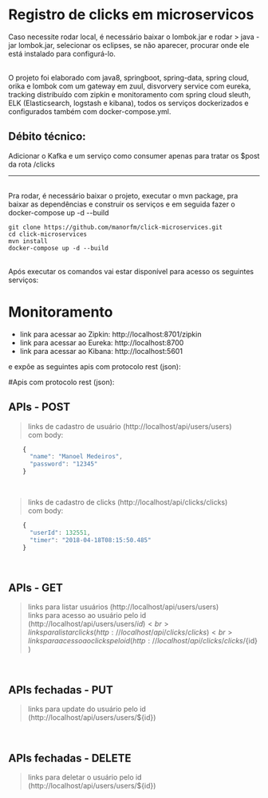 # Registro de clicks em microservicos

Caso necessite rodar local, é necessário baixar o lombok.jar e rodar > java -jar lombok.jar, selecionar os eclipses, se não aparecer, 
procurar onde ele está instalado para configurá-lo.

<br>
O projeto foi elaborado com java8, springboot, spring-data, spring cloud, orika e lombok 
com um gateway em zuul, disvorvery service com eureka, tracking distribuído com zipkin e monitoramento com spring cloud sleuth, 
ELK (Elasticsearch, logstash e kibana), todos os serviços dockerizados e configurados também com docker-compose.yml.

<br>

## Débito técnico:
  Adicionar o Kafka e um serviço como consumer apenas para tratar os $post da rota /clicks

---
<br>
Pra rodar, é necessário baixar o projeto, executar o mvn package, pra baixar as dependências e construir os serviços e em seguida 
fazer o docker-compose up -d --build
<br>

```
git clone https://github.com/manorfm/click-microservices.git
cd click-microservices 
mvn install
docker-compose up -d --build
```

<br>
Após executar os comandos vai estar disponível para acesso os seguintes serviços:

# Monitoramento
<ul>
  <li> link para acessar ao Zipkin: http://localhost:8701/zipkin </li>
  <li> link para acessar ao Eureka: http://localhost:8700 </li>
  <li> link para acessar ao Kibana: http://localhost:5601 </li>
</ul>

e expôe as seguintes apis com protocolo rest (json):

#Apis com protocolo rest (json):

## APIs - POST
> links de cadastro de usuário (http://localhost/api/users/users) <br>
  com body:
  ```javascript
      {
        "name": "Manoel Medeiros",
        "password": "12345"
      }
 ```
 <br>
 
> links de cadastro de clicks (http://localhost/api/clicks/clicks) <br>
  com body:
```javascript
    {
      "userId": 132551,
      "timer": "2018-04-18T08:15:50.485"
    }
```
<br>
 
 ## APIs - GET
> links para listar usuários (http://localhost/api/users/users) <br>
> links para acesso ao usuário pelo id (http://localhost/api/users/users/${id}) <br>
> links para listar clicks (http://localhost/api/clicks/clicks) <br>
> links para acesso ao clicks pelo id (http://localhost/api/clicks/clicks/${id}) <br>
<br>

## APIs fechadas - PUT
> links para update do usuário pelo id (http://localhost/api/users/users/${id})
<br>
 
## APIs fechadas - DELETE
> links para deletar o usuário pelo id (http://localhost/api/users/users/${id})
